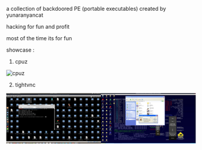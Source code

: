 a collection of backdoored PE (portable executables) created by yunaranyancat

hacking for fun and profit

most of the time its for fun

showcase :

1. cpuz

![cpuz](https://github.com/yunaranyancat/62-69-6e-61-72-79-20-65-78-70-6c-6f-69-74-61-74-69-6f-6e/blob/master/backdoored_PEs/couz/cpuz.png)

2. tightvnc

![tightvnc](https://github.com/yunaranyancat/62-69-6e-61-72-79-20-65-78-70-6c-6f-69-74-61-74-69-6f-6e/blob/master/backdoored_PEs/tightvnc/vncviewer.png)

